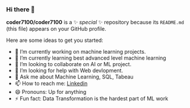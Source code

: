 ### Hi there 👋


**coder7100/coder7100** is a ✨ _special_ ✨ repository because its `README.md` (this file) appears on your GitHub profile.

Here are some ideas to get you started:

- 🔭 I’m currently working on machine learning projects.
- 🌱 I’m currently learning best advanced level machine learning
- 👯 I’m looking to collaborate on AI or ML project.
- 🤔 I’m looking for help with Web devlopment.
- 💬 Ask me about Machine Learning, SQL, Tabeau
- 📫 How to reach me: [Linkedin](https://www.linkedin.com/in/aakash-aundhkar-0a3571b1)
- 😄 Pronouns: Up for anything
- ⚡ Fun fact: Data Transformation is the hardest part of ML work
